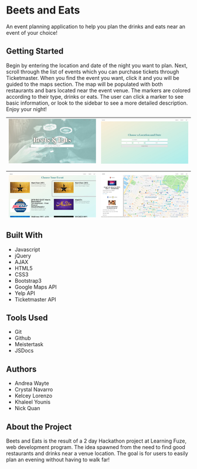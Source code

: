 # Beets and Eats

An event planning application to help you plan the drinks and eats near an event of your choice! 

## Getting Started

Begin by entering the location and date of the night you want to plan. Next, scroll through the list of events which you can purchase tickets through Ticketmaster. When you find the event you want, click it and you will be guided to the maps section. The map will be populated with both restaurants and bars located near the event venue. The markers are colored according to their type, drinks or eats. The user can click a marker to see basic information, or look to the sidebar to see a more detailed description. Enjoy your night!

![Landing Page](images/landingpage.jpg) | ![Search for Events](images/searchpage.jpg)
:-------------------------:|:-------------------------:

![Listings Page](images/listings.jpg) | ![Map Page](images/map.jpg)
:-------------------------:|:-------------------------:

## Built With

* Javascript
* jQuery
* AJAX
* HTML5
* CSS3
* Bootstrap3
* Google Maps API
* Yelp API
* Ticketmaster API

## Tools Used

* Git
* Github
* Meistertask
* JSDocs

## Authors

* Andrea Wayte
* Crystal Navarro
* Kelcey Lorenzo
* Khaleel Younis
* Nick Quan

## About the Project

Beets and Eats is the result of a 2 day Hackathon project at Learning Fuze, web development program. The idea spawned from the need to find good restaurants and drinks near a venue location. The goal is for users to easily plan an evening without having to walk far!



